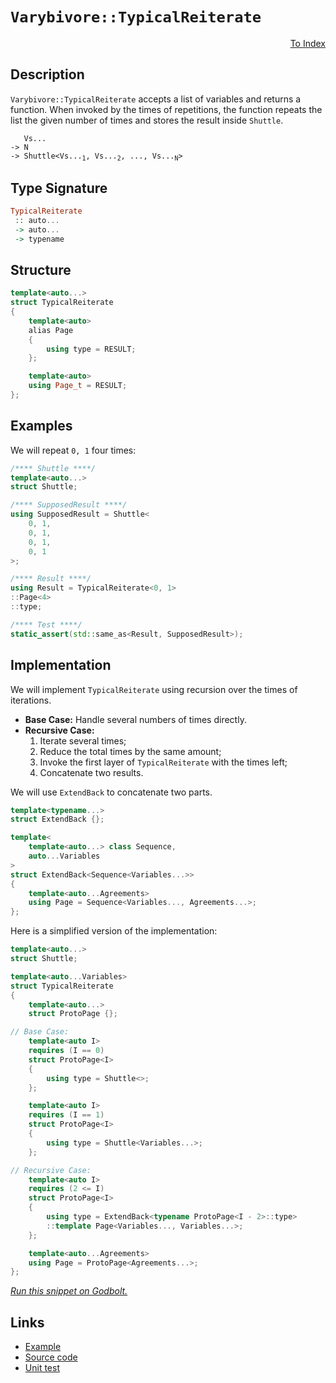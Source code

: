 <!-- Copyright 2024 Feng Mofan
SPDX-License-Identifier: Apache-2.0 -->

# `Varybivore::TypicalReiterate`

<p style='text-align: right;'><a href="../../../facilities/metafunctions.md#varybivore-typical-reiterate">To Index</a></p>

## Description

`Varybivore::TypicalReiterate` accepts a list of variables and returns a function. When invoked by the times of repetitions, the function repeats the list the given number of times and stores the result inside `Shuttle`.

<pre><code>   Vs...
-> N
-> Shuttle&lt;Vs...<sub>1</sub>, Vs...<sub>2</sub>, ..., Vs...<sub>N</sub>&gt;</code></pre>

## Type Signature

```Haskell
TypicalReiterate
 :: auto...
 -> auto...
 -> typename
```

## Structure

```C++
template<auto...>
struct TypicalReiterate
{
    template<auto>
    alias Page
    {
        using type = RESULT;
    };

    template<auto>
    using Page_t = RESULT;
};
```

## Examples

We will repeat `0, 1` four times:

```C++
/**** Shuttle ****/
template<auto...>
struct Shuttle;

/**** SupposedResult ****/
using SupposedResult = Shuttle<
    0, 1,
    0, 1,
    0, 1,
    0, 1
>;

/**** Result ****/
using Result = TypicalReiterate<0, 1>
::Page<4>
::type;

/**** Test ****/
static_assert(std::same_as<Result, SupposedResult>);
```

## Implementation

We will implement `TypicalReiterate` using recursion over the times of iterations.

- **Base Case:** Handle several numbers of times directly.
- **Recursive Case:**
  1. Iterate several times;
  2. Reduce the total times by the same amount;
  3. Invoke the first layer of `TypicalReiterate` with the times left;
  4. Concatenate two results.

We will use `ExtendBack` to concatenate two parts.

```C++
template<typename...>
struct ExtendBack {};

template<
    template<auto...> class Sequence,
    auto...Variables
>
struct ExtendBack<Sequence<Variables...>>
{
    template<auto...Agreements>
    using Page = Sequence<Variables..., Agreements...>;
};
```

Here is a simplified version of the implementation:

```C++
template<auto...>
struct Shuttle;

template<auto...Variables>
struct TypicalReiterate
{
    template<auto...>
    struct ProtoPage {};

// Base Case:
    template<auto I>
    requires (I == 0)
    struct ProtoPage<I>
    {
        using type = Shuttle<>;
    };

    template<auto I>
    requires (I == 1)
    struct ProtoPage<I>
    {
        using type = Shuttle<Variables...>;
    };

// Recursive Case:
    template<auto I>
    requires (2 <= I)
    struct ProtoPage<I>
    {
        using type = ExtendBack<typename ProtoPage<I - 2>::type>
        ::template Page<Variables..., Variables...>;
    };

    template<auto...Agreements>
    using Page = ProtoPage<Agreements...>;
};
```

[*Run this snippet on Godbolt.*](https://godbolt.org/#z:OYLghAFBqd5QCxAYwPYBMCmBRdBLAF1QCcAaPECAMzwBtMA7AQwFtMQByARg9KtQYEAysib0QXACx8BBAKoBnTAAUAHpwAMvAFYTStJg1DIApACYAQuYukl9ZATwDKjdAGFUtAK4sGIAKwAzKSuADJ4DJgAcj4ARpjEIAAcAOykAA6oCoRODB7evgHBmdmOAuGRMSzxiam2mPZlDEIETMQE%2BT5%2BQfWNuS1tBBXRcQnJaQqt7Z2FPZODw1U14wCUtqhexMjsHAD0AFSHR8cnp/u7JhoAggdHANQAIpjprozIeJgKd8cX17dnAJOvyulxuxzuQgQXgIBHo3yOwIImBY6QMSJMgTcTGhqAAdPiMdhQZNiF4HBCoTD6BirNdQf99ndsKokQx0BYmMgANbww7A3a7O4AdUwdwA7nRaHcvEo7gQEHgvlQvAwHLk5ah6YK0KqmKy9aL5aL0sRPgkAG6YdB3QzW03ITZKa3pQYKXGgpEotGYDFuAgATxezDY%2BPdgSJ1xJZIITJZrg53LuJhSVhSDxpoI9yNRBt9oLuBbl2e9vuxRFDhLuyAMCi%2BQkwAEcvG9MKR84Wy3j8QA1Np4JixegKTPh4kEUnk5ms9mcrm%2B%2BtNlu%2B3vEfuDz4V0ejukp9sFz059GYzuhq7AU3IxgEYfbq6F6XZIx3ZRMYCijEPCGN5uqn2YldrkOoakHcZ4XmwghugSW60iCaYZnSfyAshQL0uCACSXqXoIerqj8aEoYRwJZl6ubHjioYAQOQ6EmOE4xgAKoGeCiLQABKmCEAkuY7rB94HiW5HltBEZ3oWUbksoxCoEQL5vkmu7wYEsFancHKyliSggHuRakUeWI4nc6G0dc96mk2eCml8EDoUmgTpvZdwaCsOkSTGUkyagcl/m4xm3veyZ8fehYyhEwByoG76OZC0Kwj5tHKTpyYOSppmFgJZEGUQRkmWJBbmV4lmfHcNl2Q5n5cC5aUFm5z7SbJr4%2BX5okBbu1XBaFT4Bi8ZUUrF1L/n21EbiJCF5QpKWZn8gocQ6xDZJadyaewOkZfpnY5f5hYFUV1lmHZbgfkZVXjbVHkNW%2BvrNUlbXjfenXhd1UWflO8azr6T3BqK51eY1V13AAtHcZiEiAIBPblwWFmDa3fX9g2rsNUG4iBVHrsjCVBQWyVjatxaZSe%2BJgZg2HXpDIWPuF3m9T93m%2BsTpMYzBmZKalYKEfhSH3MyrCoqKnPsxzfJTSCZiBBE1ZeFgB06ts6Rk7eBGHH1VL8wiJGHj5hNhqJtUxaruNc8rQheOkJRWhxCheLQMYCw9EKm%2Bb6CW9bMZHfrcV5u1GggVwbbe77/vjT7dx%2BzpIdcCORKJYhguMi7Nu8ucoL2wnbuOUx6QsWIHFccQmUR7lYN05ikhF%2BDkWG3HdwMZ8tvq5GrSOMgAD6TC1gkBAQJM6BgworCYG3N5uGnIEm2bWQW58ruEi5ykcGstCcP4vB%2BBwWikKgnCHZY1h3AoGxbO%2BYs8KQBCaAvaxcgEki4hoSRmGYACcT9cP499JFwKQpNIS8cJIvAWASA0D7NeG8t4cF4AoEAPtz7rwXqQOAsAYCIBABsAg6RoTkEoGgFEdAEhRAHpwVQSQABsANSGSDuMAZAyBQ63zMLwK0hASB4F7n7fgggRBiHYFIGQghFAqHUPA0gug/ZinzukTgPBF7L1XhfTenAADy0JMExlQFQO4JDyGUOobQ%2BhuJ9oQA8Hg%2BgxAkwnxWLwOBWg1gQCQLgrOZjsEQEcfgxIwApBmD4HQJE81KCxAUbECIbR/TSN4ME5gxB/RKNiNoTADhwmkFwRBAgSiGC0DCSIrAsQvDACxLQWg0DuC8CwCwQwwBxDZKKmqS0xSN6YFUAk6EOxT4RCRH/DetA8CxHztEjwWAFHjjwEAkppBLTEFiJPJ45SjDdKMBfNYVADDAAUN2D4YolFBiSZw4QrFeHSF2YItQCixH6AqSgaw1h9A9OgZANYqB5a5GKQDHuH5TC70sGYcBEzVxYDuRANYdgElNBcGyGYfg/ZhAiCMaoYw/YlByAICFehEVNEWKMRIftgVqgEAMaYnguh6BxU0fFQwYVLHhbYKYHRCWFGxTSjFcKsVAsPtsCQsiOAr1IGA3gECtFkIoVQmhdCpCGJKrgFh5jzCBEqtYxZawECYCYFgRIgLSDX0kIEXET9Ag/w0JIMwkhSEgP8KQp%2B%2BhOAANIEA2VuJSFcFIUkJ%2Bn9SH%2BEkG/XVpCeUKIgVAmBZ9FmIJQfYtBqisEUFcagUxBCiEcDaCwc0KQAZMCrAYJ8XAn64i4HfJh%2BAiB/L0Ls7h4g%2BFHKUCckRuhvESKYFIkpnLuW8sURwFRGDoR3A0QKnRVDqwVNDlmnNGgSomKcQkCxgQzBWMDfAuxDjo1jrIJGtxZiUDps8a/H2NAbYJGgRAQJIjImhKSUe6JsT4mJLGSkq86TMkKJyXkgpRSkllIqVUje%2BB7SODqQoxpzSkRJPaQ0BR3TemhIGTsDewzRmnwmVMpQMy31hSDcs18ayNlbMYDs2QJaDn8PkBW4RG9q3nIWR8qwlgbmxABQ8p5AgXlvPsuR6w3y%2BW/LYZ8eAQKGggtyGC9wdLIUhDZEy5YCKshIryIJ1FEn0UUsxcSnjuLmg0pRdipTpLGXyeZcS1T0mGULG02J1lmx2WVUtVy%2BRIj%2BXaKFWm/tmbs13wlfmkgE65UztsYq5VqrKCcutbarNBqUj%2BCft/QIhrjUep9dZzg/rYFBqQag9BaiXErtjWwTgCbdEsAUOaOh5pHPekmHmqVbCi04f2RIQ5shjlEZ0CAYItb60yIs0231yjw3qM0aoHLeWCtFYNJMEdC73ETsCNOmxCDQ3paXTg0bq78tmxboVp%2BLdisEBbr1w5vjd0BKCSE6JJ7DsxLiSCpJ17BC3qyR%2BzAuT8liGfWM19czIOlJqd%2BzjIi/0OgA2MoDnTeCgb6f6CDQzVwwd4HB6ZyIkMLNnXwFZ6HMCbO2WM4tVWy21cI6cxrpHjBXMo6Bmjm86MMGKbsHulzPkWFY5vdj/yuO9F484CArg1PCfQKJqlaLcgc95%2BUIzVKSX9D0wUITIu8VacqApgzBLxe6cMzLnT5mD6md4Y2qz4DOBaL6/lu4q3cQbZc1K9zk2FWkCVSqsY6q/4BZAM/XEgRAj%2BHfh6kBzuUhOpi9ryBtgA1TZWFfEAkh/A6q/ikEBSRJCvy4A/Mw3q/6BC13yuLnnL4WcYT71PfvA9rAmdkZwkggA%3D%3D%3D)

## Links

- [Example](../../../code/facilities/metafunctions/varybivore/typical_reiterate/implementation.hpp)
- [Source code](../../../../conceptrodon/varybivore/reiterate.hpp)
- [Unit test](../../../../tests/unit/metafunctions/varybivore/typical_reiterate.test.hpp)
